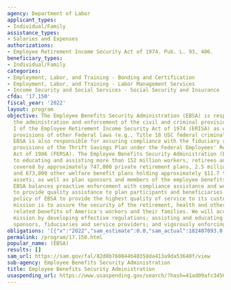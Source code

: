 ```yaml
---
agency: Department of Labor
applicant_types:
- Individual/Family
assistance_types:
- Salaries and Expenses
authorizations:
- Employee Retirement Income Security Act of 1974. Pub. L. 93, 406.
beneficiary_types:
- Individual/Family
categories:
- Employment, Labor, and Training - Bonding and Certification
- Employment, Labor, and Training - Labor Management Services
- Income Security and Social Services - Social Security and Insurance
cfda: '17.150'
fiscal_year: '2022'
layout: program
objective: The Employee Benefits Security Administration (EBSA) is responsible for
  the administration and enforcement of the civil and criminal provisions of Title
  I of the Employee Retirement Income Security Act of 1974 (ERISA) as well as related
  provisions of other Federal laws (e.g., Title 18 USC federal criminal statutes).
  EBSA is also responsible for assuring compliance with the fiduciary responsibility
  provisions of the Thrift Savings Plan under the Federal Employees' Retirement System
  Act of 1986 (FERSA). The Employee Benefits Security Administration (EBSA) is committed
  to educating and assisting more than 152 million workers, retirees and their families
  covered by approximately 747,000 private retirement plans, 2.5 million health plans,
  and 673,000 other welfare benefit plans holding approximately $11.7 trillion in
  assets; as well as plan sponsors and members of the employee benefits community.
  EBSA balances proactive enforcement with compliance assistance and works diligently
  to provide quality assistance to plan participants and beneficiaries. It is the
  policy of EBSA to provide the highest quality of service to its customers. EBSAs
  mission is to assure the security of the retirement, health and other workplace
  related benefits of America's workers and their families. We will accomplish this
  mission by developing effective regulations; assisting and educating workers, plan
  sponsors, fiduciaries and service providers; and vigorously enforcing the law.
obligations: '[{"x":"2022","sam_estimate":0.0,"sam_actual":182487093.0,"usa_spending_actual":0.0},{"x":"2023","sam_estimate":191100000.0,"sam_actual":0.0,"usa_spending_actual":0.0},{"x":"2024","sam_estimate":191100000.0,"sam_actual":0.0,"usa_spending_actual":0.0}]'
permalink: /program/17.150.html
popular_name: (EBSA)
results: []
sam_url: https://sam.gov/fal/82d8b760844b40358da413a9da53640f/view
sub-agency: Employee Benefits Security Administration
title: Employee Benefits Security Administration
usaspending_url: https://www.usaspending.gov/search/?hash=41ad09afc3450ad4ca6582acf8671d14
---
```

